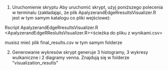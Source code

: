 1. Uruchomienie skryptu
Aby uruchomić skrypt, użyj poniższego polecenia w terminalu (zakładając, że plik ApalyzerandEdgeRresultsVisualizer.R jest w tym samym katalogu co pliki wejściowe):

Rscript ApalyzerandEdgeRresultsVisualizer.R <ApalyzerandEdgeRReslultsVisualizer.R><ścieżka do pliku z wynikami.csv>

 musisz mieć plik final_results.csv w tym samym folderze

2. Generowanie wykresów
skrypt generuje 3 histogramy, 3 wykresy wulkaniczne i 2 diagramy venna.
Znajdują się w folderze "visualization_results"
